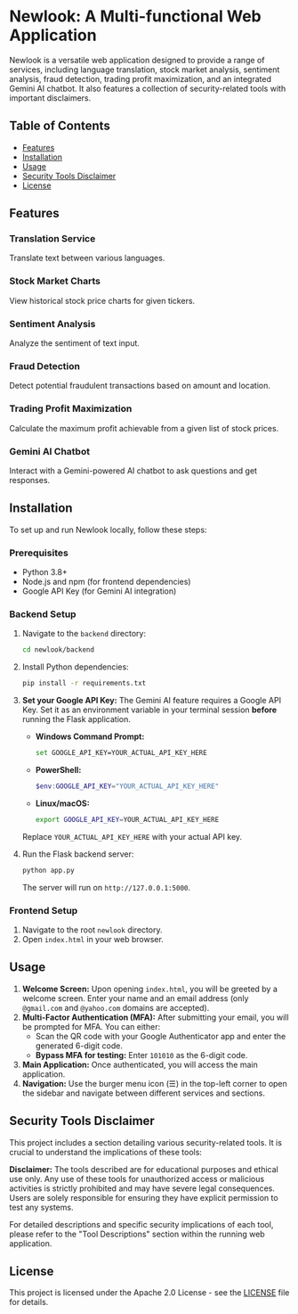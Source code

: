 # Newlook: A Multi-functional Web Application

Newlook is a versatile web application designed to provide a range of services, including language translation, stock market analysis, sentiment analysis, fraud detection, trading profit maximization, and an integrated Gemini AI chatbot. It also features a collection of security-related tools with important disclaimers.

## Table of Contents

- [Features](#features)
- [Installation](#installation)
- [Usage](#usage)
- [Security Tools Disclaimer](#security-tools-disclaimer)
- [License](#license)

## Features

### Translation Service
Translate text between various languages.

### Stock Market Charts
View historical stock price charts for given tickers.

### Sentiment Analysis
Analyze the sentiment of text input.

### Fraud Detection
Detect potential fraudulent transactions based on amount and location.

### Trading Profit Maximization
Calculate the maximum profit achievable from a given list of stock prices.

### Gemini AI Chatbot
Interact with a Gemini-powered AI chatbot to ask questions and get responses.

## Installation

To set up and run Newlook locally, follow these steps:

### Prerequisites

- Python 3.8+
- Node.js and npm (for frontend dependencies)
- Google API Key (for Gemini AI integration)

### Backend Setup

1.  Navigate to the `backend` directory:
    ```bash
    cd newlook/backend
    ```
2.  Install Python dependencies:
    ```bash
    pip install -r requirements.txt
    ```
3.  **Set your Google API Key:**
    The Gemini AI feature requires a Google API Key. Set it as an environment variable in your terminal session **before** running the Flask application.

    -   **Windows Command Prompt:**
        ```bash
        set GOOGLE_API_KEY=YOUR_ACTUAL_API_KEY_HERE
        ```
    -   **PowerShell:**
        ```powershell
        $env:GOOGLE_API_KEY="YOUR_ACTUAL_API_KEY_HERE"
        ```
    -   **Linux/macOS:**
        ```bash
        export GOOGLE_API_KEY=YOUR_ACTUAL_API_KEY_HERE
        ```
    Replace `YOUR_ACTUAL_API_KEY_HERE` with your actual API key.

4.  Run the Flask backend server:
    ```bash
    python app.py
    ```
    The server will run on `http://127.0.0.1:5000`.

### Frontend Setup

1.  Navigate to the root `newlook` directory.
2.  Open `index.html` in your web browser.

## Usage

1.  **Welcome Screen:** Upon opening `index.html`, you will be greeted by a welcome screen. Enter your name and an email address (only `@gmail.com` and `@yahoo.com` domains are accepted).
2.  **Multi-Factor Authentication (MFA):** After submitting your email, you will be prompted for MFA. You can either:
    *   Scan the QR code with your Google Authenticator app and enter the generated 6-digit code.
    *   **Bypass MFA for testing:** Enter `101010` as the 6-digit code.
3.  **Main Application:** Once authenticated, you will access the main application.
4.  **Navigation:** Use the burger menu icon (☰) in the top-left corner to open the sidebar and navigate between different services and sections.

## Security Tools Disclaimer

This project includes a section detailing various security-related tools. It is crucial to understand the implications of these tools:

**Disclaimer:** The tools described are for educational purposes and ethical use only. Any use of these tools for unauthorized access or malicious activities is strictly prohibited and may have severe legal consequences. Users are solely responsible for ensuring they have explicit permission to test any systems.

For detailed descriptions and specific security implications of each tool, please refer to the "Tool Descriptions" section within the running web application.

## License

This project is licensed under the Apache 2.0 License - see the [LICENSE](LICENSE) file for details.

